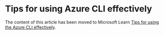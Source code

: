 # Tips for using Azure CLI effectively

The content of this article has been moved to Microsoft Learn [Tips for using the Azure CLI effectively](https://learn.microsoft.com/cli/azure/use-azure-cli-successfully).